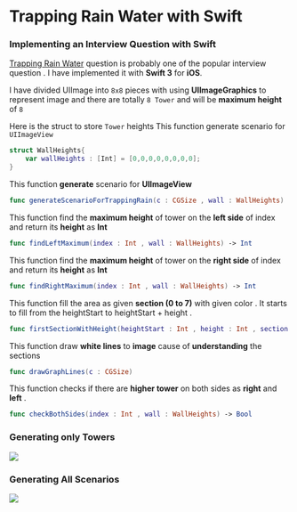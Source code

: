 # Trapping Rain Water with Swift
### Implementing an Interview Question with Swift 

[Trapping Rain Water](http://www.geeksforgeeks.org/trapping-rain-water/) question is probably one of the popular interview question . I have implemented it with **Swift 3** for **iOS**.

I have divided UIImage into `8x8` pieces with using  **UIImageGraphics** to represent image and there are totally `8 Tower` and will be **maximum height** of `8`



Here is the struct to store `Tower` heights
This function generate scenario for `UIImageView`
```swift
struct WallHeights{
    var wallHeights : [Int] = [0,0,0,0,0,0,0,0];
}
```

This function **generate** scenario for **UIImageView**
```swift
func generateScenarioForTrappingRain(c : CGSize , wall : WallHeights) 
```

This function find the **maximum height** of tower on the **left side** of index and return its **height** as **Int**
```swift
func findLeftMaximum(index : Int , wall : WallHeights) -> Int 
```

This function find the **maximum height** of tower on the **right side** of index and return its **height** as **Int**

```swift
func findRightMaximum(index : Int , wall : WallHeights) -> Int 
```


This function fill the area as given **section (0 to 7)** with given color . It starts to 
fill from the heightStart to heightStart + height . 

```swift
func firstSectionWithHeight(heightStart : Int , height : Int , section : Int , color : UIColor , c : CGSize) -> UIImage?
```

This function draw **white lines** to **image** cause of **understanding** the sections
```swift
func drawGraphLines(c : CGSize)
```    

This function checks if there are **higher tower** on both sides as **right** and **left** .
```swift
func checkBothSides(index : Int , wall : WallHeights) -> Bool
```      

### Generating only Towers
![](https://github.com/eliakorkmaz/Trapping-Rain-Water-with-Swift/blob/master/generateScene1.gif)

### Generating All Scenarios
![](https://github.com/eliakorkmaz/Trapping-Rain-Water-with-Swift/blob/master/final.gif)



